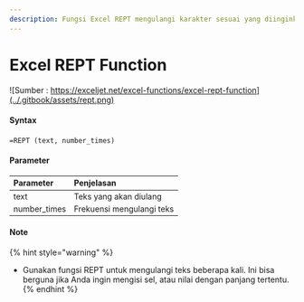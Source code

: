 ```yaml
---
description: Fungsi Excel REPT mengulangi karakter sesuai yang diinginkan oleh user
---
```


# Excel REPT Function

![Sumber : https://exceljet.net/excel-functions/excel-rept-function](../.gitbook/assets/rept.png)



#### Syntax

```text
=REPT (text, number_times)
```

#### Parameter 

| **Parameter** | **Penjelasan** |
| :--- | :--- |
|  text | Teks yang akan diulang |
| number\_times | Frekuensi mengulangi teks |

#### Note

{% hint style="warning" %}
* Gunakan fungsi REPT untuk mengulangi teks beberapa kali. Ini bisa berguna jika Anda ingin mengisi sel, atau nilai dengan panjang tertentu.
{% endhint %}

